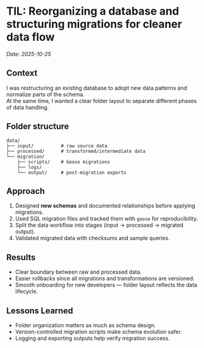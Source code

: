 # TIL: Reorganizing a database and structuring migrations for cleaner data flow
_Date: 2025-10-25_

## Context
I was restructuring an existing database to adopt new data patterns and normalize parts of the schema.  
At the same time, I wanted a clear folder layout to separate different phases of data handling.

## Folder structure
```
data/
├── input/          # raw source data
├── processed/      # transformed/intermediate data
└── migration/      
    ├── scripts/    # Goose migrations
    ├── logs/       
    └── output/     # post-migration exports
```

## Approach
1. Designed **new schemas** and documented relationships before applying migrations.  
2. Used SQL migration files and tracked them with `goose` for reproducibility.  
3. Split the data workflow into stages (input → processed → migrated output).  
4. Validated migrated data with checksums and sample queries.

## Results
- Clear boundary between raw and processed data.
- Easier rollbacks since all migrations and transformations are versioned.
- Smooth onboarding for new developers — folder layout reflects the data lifecycle.

## Lessons Learned
- Folder organization matters as much as schema design.
- Version-controlled migration scripts make schema evolution safer.
- Logging and exporting outputs help verify migration success.
